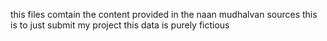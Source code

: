 this files comtain the content provided in the naan mudhalvan sources
this is to just submit my project
this data is purely fictious 
